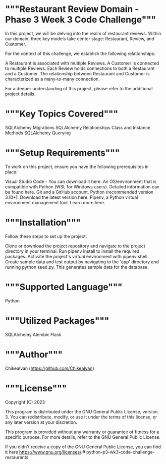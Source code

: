 # """Restaurant Review Domain - Phase 3 Week 3 Code Challenge"""

In this project, we will be delving into the realm of restaurant reviews. Within our domain, three key models take center stage: Restaurant, Review, and Customer.

For the context of this challenge, we establish the following relationships:

A Restaurant is associated with multiple Reviews.
A Customer is connected to multiple Reviews.
Each Review holds connections to both a Restaurant and a Customer.
The relationship between Restaurant and Customer is characterized as a many-to-many connection.

For a deeper understanding of this project, please refer to the additional project details.

# """Key Topics Covered"""
SQLAlchemy Migrations
SQLAlchemy Relationships
Class and Instance Methods
SQLAlchemy Querying


# """Setup Requirements"""
To work on this project, ensure you have the following prerequisites in place:

Visual Studio Code - You can download it here.
An OS/environment that is compatible with Python (WSL for Windows users). Detailed information can be found here.
Git and a GitHub account.
Python (recommended version 3.10+). Download the latest version here.
Pipenv, a Python virtual environment management tool. Learn more here.

# """Installation"""
Follow these steps to set up the project:

Clone or download the project repository and navigate to the project directory in your terminal.
Run pipenv install to install the required packages.
Activate the project's virtual environment with pipenv shell.
Create sample data and test output by navigating to the 'app' directory and running python seed.py. This generates sample data for the database.

#  """Supported Language"""
Python


# """Utilized Packages"""
SQLAlchemy
Alembic
Flask


# """Author"""
Chikealvan (https://github.com/Chikealvan)



# """License"""
Copyright (C) 2023

This program is distributed under the GNU General Public License, version 3. You can redistribute, modify, or use it under the terms of this license, or any later version at your discretion.

This program is provided without any warranty or guarantee of fitness for a specific purpose. For more details, refer to the GNU General Public License.

If you didn't receive a copy of the GNU General Public License, you can find it here <https://www.gnu.org/licenses/>.# python-p3-wk3-code-challenge-restaurants

